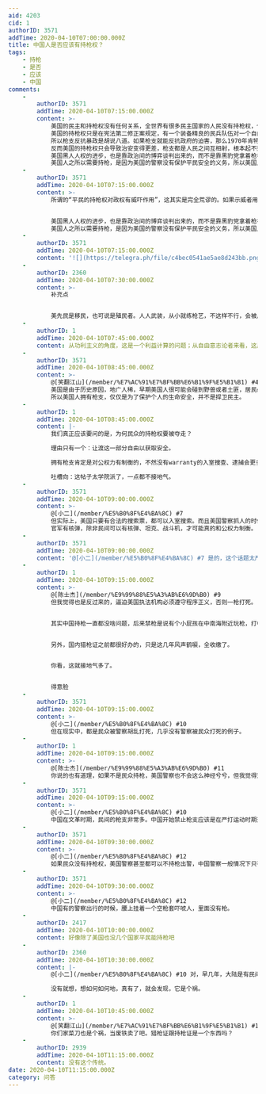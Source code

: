 ```yaml
---
aid: 4203
cid: 1
authorID: 3571
addTime: 2020-04-10T07:00:00.000Z
title: 中国人是否应该有持枪权？
tags:
    - 持枪
    - 是否
    - 应该
    - 中国
comments:
    -
        authorID: 3571
        addTime: 2020-04-10T07:15:00.000Z
        content: >-
            美国的民主和持枪权没有任何关系，全世界有很多民主国家的人民没有持枪权，但是那些国家的民主程度绝对不输给美国。
            美国的持枪权只是在宪法第二修正案规定，有一个装备精良的民兵队伍对一个自由州很重要。其实宪法修正案的意思是说用民兵队伍来保障州的权利，根本就不是保障民权。
            所以枪支反抗暴政是胡说八道。如果枪支就能反抗政府的迫害，那么1970年肯特州立大学的反战学生为什么不拿枪射杀俄亥俄州州长？1930年抚恤金的老兵，为什么不拿枪射杀胡佛总统？
            反而美国的持枪权只会导致治安变得更差，枪支都是人民之间互相射，根本起不到维护民主的作用，反而给警察暴力找到了借口。
            美国黑人人权的进步，也是靠政治间的博弈谈判出来的，而不是靠黑豹党拿着枪在大街上打砸抢得来的。
            美国人之所以需要持枪，是因为美国的警察没有保护平民安全的义务，所以美国人不得不用枪支保卫自己。
    -
        authorID: 3571
        addTime: 2020-04-10T07:15:00.000Z
        content: >-
            所谓的“平民的持枪权对政权有威吓作用”，这其实是完全荒谬的。如果示威者用枪来打警察或者士兵，国家领导人正好有理由，动用坦克、战机去镇压。


            美国黑人人权的进步，也是靠政治间的博弈谈判出来的，而不是靠黑豹党拿着枪在大街上打砸抢得来的。
            美国人之所以需要持枪，是因为美国的警察没有保护平民安全的义务，所以美国人不得不用枪支保卫自己。
    -
        authorID: 3571
        addTime: 2020-04-10T07:15:00.000Z
        content: '![](https://telegra.ph/file/c4bec0541ae5ae8d243bb.png)'
    -
        authorID: 2360
        addTime: 2020-04-10T07:30:00.000Z
        content: >-
            补充点


            美先民是移民，也可说是殖民者。人人武装，从小就练枪艺，不这样不行，会被反屠。还盗贼，盗匪特多，如西部枪战片，持枪保家，成了日常，成了特色，成了天经地义。
    -
        authorID: 1
        addTime: 2020-04-10T07:45:00.000Z
        content: 从功利主义的角度，这是一个利益计算的问题；从自由意志论者来看，这属于个人自由的范围，总有人不愿意让渡这个自由获取更大的安全。
    -
        authorID: 3571
        addTime: 2020-04-10T08:45:00.000Z
        content: >-
            @[笑翻江山](/member/%E7%AC%91%E7%BF%BB%E6%B1%9F%E5%B1%B1) #4
            美国是由于历史原因，地广人稀，早期美国人很可能会碰到野兽或者土匪，居民必须要用枪支保护自身安全。
            所以美国人拥有枪支，仅仅是为了保护个人的生命安全，并不是捍卫民主。
    -
        authorID: 1
        addTime: 2020-04-10T08:45:00.000Z
        content: |-
            我们真正应该要问的是，为何民众的持枪权要被夺走？

            理由只有一个：让渡这一部分自由以获取安全。

            拥有枪支肯定是对公权力有制衡的，不然没有warranty的入室搜查、逮捕会更多。

            吐槽向：这帖子太学院派了，一点都不接地气。
    -
        authorID: 3571
        addTime: 2020-04-10T09:00:00.000Z
        content: >-
            @[小二](/member/%E5%B0%8F%E4%BA%8C) #7
            但实际上，美国只要有合法的搜索票，都可以入室搜索。而且美国警察抓人的时候，一般都是好几个人一起去，每个人都拿着枪。所以枪支对公权力的制衡是微乎其微，忽略不计的。
            官军有核弹，除非民间可以有核弹、坦克、战斗机，才可能真的和公权力制衡。
    -
        authorID: 3571
        addTime: 2020-04-10T09:00:00.000Z
        content: '@[小二](/member/%E5%B0%8F%E4%BA%8C) #7 是的，这个话题太严肃了，不接地气，认真检讨、反省中。'
    -
        authorID: 1
        addTime: 2020-04-10T09:15:00.000Z
        content: >-
            @[陈士杰](/member/%E9%99%88%E5%A3%AB%E6%9D%B0) #9
            但我觉得也是反过来的，逼迫美国执法机构必须遵守程序正义，否则一枪打死。


            其实中国持枪一直都没啥问题，后来禁枪是说有个小屁孩在中南海附近玩枪，打中了中南海的一块玻璃……后来把枪就给禁了。


            另外，国内猎枪证之前都很好办的，只是这几年风声鹤唳，全收缴了。


            你看，这就接地气多了。


            得意脸
    -
        authorID: 3571
        addTime: 2020-04-10T09:15:00.000Z
        content: >-
            @[小二](/member/%E5%B0%8F%E4%BA%8C) #10
            但在现实中，都是民众被警察胡乱打死，几乎没有警察被民众打死的例子。
    -
        authorID: 1
        addTime: 2020-04-10T09:15:00.000Z
        content: >-
            @[陈士杰](/member/%E9%99%88%E5%A3%AB%E6%9D%B0) #11
            你说的也有道理，如果不是民众持枪，美国警察也不会这么神经兮兮，但我觉得这并不是禁枪与否的关键点，这终究是安全与自由的平衡问题。
    -
        authorID: 3571
        addTime: 2020-04-10T09:15:00.000Z
        content: >-
            @[小二](/member/%E5%B0%8F%E4%BA%8C) #10
            中国在文革时期，民间的枪支非常多。中国开始禁止枪支应该是在严打运动时期开始的，然后八十年代前半期几乎就已经把民间的枪支收缴干净了。
    -
        authorID: 3571
        addTime: 2020-04-10T09:30:00.000Z
        content: >-
            @[小二](/member/%E5%B0%8F%E4%BA%8C) #12
            如果民众没有持枪权，美国警察甚至都可以不持枪出警，中国警察一般情况下只有电警棍。
    -
        authorID: 3571
        addTime: 2020-04-10T09:30:00.000Z
        content: >-
            @[小二](/member/%E5%B0%8F%E4%BA%8C) #12
            中国有的警察出行的时候，腰上挂着一个空枪套吓唬人，里面没有枪。
    -
        authorID: 2417
        addTime: 2020-04-10T10:00:00.000Z
        content: 好像除了美国也没几个国家平民能持枪吧
    -
        authorID: 2360
        addTime: 2020-04-10T10:30:00.000Z
        content: |-
            @[小二](/member/%E5%B0%8F%E4%BA%8C) #10 对，早几年，大陆是有民间持枪证。

            没有就想，想如何如何地，真有了，就会发现，它是个祸。
    -
        authorID: 1
        addTime: 2020-04-10T10:45:00.000Z
        content: >-
            @[笑翻江山](/member/%E7%AC%91%E7%BF%BB%E6%B1%9F%E5%B1%B1) #17
            你们家菜刀也是个祸，当废铁卖了吧。猎枪证跟持枪证是一个东西吗？
    -
        authorID: 2939
        addTime: 2020-04-10T11:15:00.000Z
        content: 没有这个传统。
date: 2020-04-10T11:15:00.000Z
category: 问答
---
```



